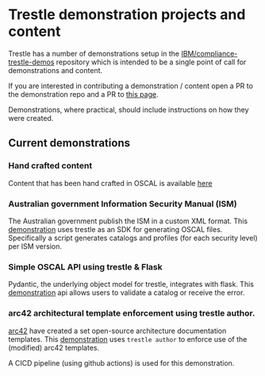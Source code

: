 # Trestle demonstration projects and content

Trestle has a number of demonstrations setup in the [IBM/compliance-trestle-demos](https://github.com/IBM/compliance-trestle-demos)
repository which is intended to be a single point of call for demonstrations and content.

If you are interested in contributing a demonstration / content open a PR to the demonstration repo and a PR to
[this page](https://github.com/IBM/compliance-trestle/blob/develop/docs/demonstrations-content.md).

Demonstrations, where practical, should include instructions on how they were created.

## Current demonstrations

### Hand crafted content

Content that has been hand crafted in OSCAL is available [here](<>)

### Australian government Information Security Manual (ISM)

The Australian government publish the ISM in a custom XML format. This [demonstration](<>) uses trestle as an SDK for
generating OSCAL files. Specifically a script generates catalogs and profiles (for each security level) per ISM version.

### Simple OSCAL API using trestle & Flask

Pydantic, the underlying object model for trestle, integrates with flask. This [demonstration](<>) api allows users to validate
a catalog or receive the error.

### arc42 architectural template enforcement using trestle author.

[arc42](https://arc42.org/) have created a set open-source architecture documentation templates. This [demonstration](<>)
uses `trestle author` to enforce use of the (modified) arc42 templates.

A CICD pipeline (using github actions) is used for this demonstration.
